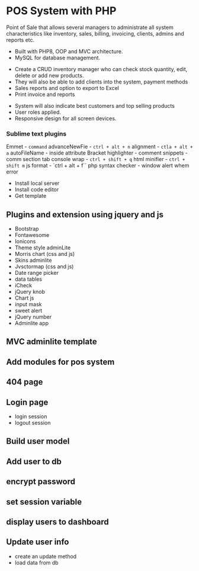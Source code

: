 # POS System with PHP

Point of Sale that allows several managers to administrate all system characteristics like inventory, sales, billing, invoicing, clients, admins and reports etc.

- Built with PHP8, OOP and MVC architecture.
- MySQL for database management.

* Create a CRUD inventory manager who can check stock quantity, edit, delete or add new products.
* They will also be able to add clients into the system, payment methods
* Sales reports and option to export to Excel
* Print invoice and reports

- System will also indicate best customers and top selling products
- User roles applied.
- Responsive design for all screen devices.

### Sublime text plugins

Emmet - `command`
advanceNewFie - `ctrl + alt + n`
alignment - `ctla + alt + a`
autoFileName - inside attribute
Bracket highlighter - comment snippets - comm section tab
console wrap - `ctrl + shift + q`
html minifier - `ctrl + shift m`
js format - `ctrl + alt + f``
php syntax checker - window alert whem error

- Install local server
- Install code editor
- Get template

## Plugins and extension using jquery and js

- Bootstrap
- Fontawesome
- Ionicons
- Theme style adminLite
- Morris chart (css and js)
- Skins adminlite
- Jvsctormap (css and js)
- Date range picker
- data tables
- iCheck
- jQuery knob
- Chart js
- input mask
- sweet alert
- jQuery number
- Adminlite app

## MVC adminlite template

## Add modules for pos system

## 404 page

## Login page

- login session
- logout session

## Build user model

## Add user to db

## encrypt password

## set session variable

## display users to dashboard

## Update user info

- create an update method
- load data from db
